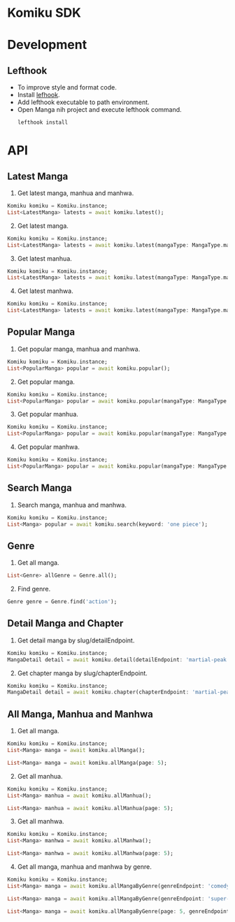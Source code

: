 # Komiku SDK

# Development

## Lefthook

- To improve style and format code.
- Install [lefhook](https://github.com/evilmartians/lefthook).
- Add lefthook executable to path environment.
- Open Manga nih project and execute lefthook command.
  ```bash
  lefthook install
  ```

# API

## Latest Manga

1. Get latest manga, manhua and manhwa.

```dart
Komiku komiku = Komiku.instance;
List<LatestManga> latests = await komiku.latest();
```

2. Get latest manga.

```dart
Komiku komiku = Komiku.instance;
List<LatestManga> latests = await komiku.latest(mangaType: MangaType.manga);
```

3. Get latest manhua.

```dart
Komiku komiku = Komiku.instance;
List<LatestManga> latests = await komiku.latest(mangaType: MangaType.manhua);
```

4. Get latest manhwa.

```dart
Komiku komiku = Komiku.instance;
List<LatestManga> latests = await komiku.latest(mangaType: MangaType.manhwa);
```

## Popular Manga

1. Get popular manga, manhua and manhwa.

```dart
Komiku komiku = Komiku.instance;
List<PopularManga> popular = await komiku.popular();
```

2. Get popular manga.

```dart
Komiku komiku = Komiku.instance;
List<PopularManga> popular = await komiku.popular(mangaType: MangaType.manga);
```

3. Get popular manhua.

```dart
Komiku komiku = Komiku.instance;
List<PopularManga> popular = await komiku.popular(mangaType: MangaType.manhua);
```

4. Get popular manhwa.

```dart
Komiku komiku = Komiku.instance;
List<PopularManga> popular = await komiku.popular(mangaType: MangaType.manhwa);
```

## Search Manga

1. Search manga, manhua and manhwa.

```dart
Komiku komiku = Komiku.instance;
List<Manga> popular = await komiku.search(keyword: 'one piece');
```

## Genre

1. Get all manga.

```dart
List<Genre> allGenre = Genre.all();
```

2. Find genre.

```dart
Genre genre = Genre.find('action');
```

## Detail Manga and Chapter

1. Get detail manga by slug/detailEndpoint.

```dart
Komiku komiku = Komiku.instance;
MangaDetail detail = await komiku.detail(detailEndpoint: 'martial-peak');
```

2. Get chapter manga by slug/chapterEndpoint.

```dart
Komiku komiku = Komiku.instance;
MangaDetail detail = await komiku.chapter(chapterEndpoint: 'martial-peak-chapter-1870');
```

## All Manga, Manhua and Manhwa

1. Get all manga.

```dart
Komiku komiku = Komiku.instance;
List<Manga> manga = await komiku.allManga();

List<Manga> manga = await komiku.allManga(page: 5);
```

2. Get all manhua.

```dart
Komiku komiku = Komiku.instance;
List<Manga> manhua = await komiku.allManhua();

List<Manga> manhua = await komiku.allManhua(page: 5);
```

3. Get all manhwa.

```dart
Komiku komiku = Komiku.instance;
List<Manga> manhwa = await komiku.allManhwa();

List<Manga> manhwa = await komiku.allManhwa(page: 5);
```

4. Get all manga, manhua and manhwa by genre.

```dart
Komiku komiku = Komiku.instance;
List<Manga> manga = await komiku.allMangaByGenre(genreEndpoint: 'comedy');

List<Manga> manga = await komiku.allMangaByGenre(genreEndpoint: 'super-power');

List<Manga> manga = await komiku.allMangaByGenre(page: 5, genreEndpoint: 'action');
```

